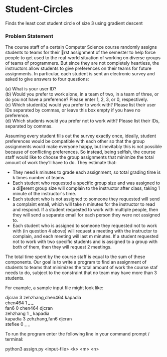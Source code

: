 # Student-Circles
Finds the least cost student circle of size 3 using gradient descent

### Problem Statement
The course staff of a certain Computer Science course randomly assigns students to teams for their rst
assignment of the semester to help force people to get used to the real-world situation of working on
diverse groups of teams of programmers. But since they are not completely heartless, the instructors
allow students to give preferences on their teams for future assignments. In particular, each student is
sent an electronic survey and asked to give answers to four questions:

(a) What is your user ID?  
(b) Would you prefer to work alone, in a team of two, in a team of three, or do you not have a
preference? Please enter 1, 2, 3, or 0, respectively.  
(c) Which student(s) would you prefer to work with? Please list their user IDs separated by commas,
or leave this box empty if you have no preference.  
(d) Which students would you prefer not to work with? Please list their IDs, separated by commas.

Assuming every student fills out the survey exactly once, ideally, student preferences would be
compatible with each other so that the group assignments would make everyone happy, but inevitably
this is not possible because of conflicting preferences. So instead, being selfish, the course staff would
like to choose the group assignments that minimize the total amount of work they'll have to do. They
estimate that:

* They need k minutes to grade each assignment, so total grading time is k times number of teams.
* Each student who requested a specific group size and was assigned to a dierent group size will
complain to the instructor after class, taking 1 minute of the instructor's time.
* Each student who is not assigned to someone they requested will send a complaint email, which
will take n minutes for the instructor to read and respond. If a student requested to work with
multiple people, then they will send a separate email for each person they were not assigned to.
* Each student who is assigned to someone they requested not to work with (in question 4 above)
will request a meeting with the instructor to complain, and each meeting will last m minutes. If
a student requested not to work with two specific students and is assigned to a group with both
of them, then they will request 2 meetings.

The total time spent by the course staff is equal to the sum of these components. Our goal is to write
a program to find an assignment of students to teams that minimizes the total amount of work the
course staf needs to do, subject to the constraint that no team may have more than 3 students.

For example, a sample input file might look like:

djcran 3 zehzhang,chen464 kapadia  
chen464 1 _ _  
fan6 0 chen464 djcran  
zehzhang 1 _ kapadia  
kapadia 3 zehzhang,fan6 djcran  
steflee 0 _ _  

To run the program enter the following line in your command prompt / terminal:

python3 assign.py \<input-file> \<k> \<m> \<n>
